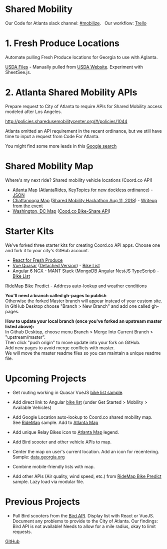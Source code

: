 # Shared Mobility

Our Code for Atlanta slack channel: [#mobilize](https://codeforatlanta.slack.com/messages/C9J705RRB). &nbsp; 
Our workflow: [Trello](https://trello.com/b/qAGKrRAP/mobilize)

# 1. Fresh Produce Locations

Automate pulling Fresh Produce locations for Georgia to use with Aglanta.

[USDA Files](https://drive.google.com/drive/folders/1ZLh0eATgikkfWz1GFlCPtES8gKo8Mctf?usp=sharing) - Manually pulled from [USDA Website](https://www.ams.usda.gov/services/local-regional/food-directories-listings). Experiment with SheetSee.js.

# 2. Atlanta Shared Mobility APIs

Prepare request to City of Atlanta to require APIs for Shared Mobility access modeled after Los Angeles.

http://policies.sharedusemobilitycenter.org/#/policies/1044

Atlanta omitted an API requirement in the recent ordinance, but we still have time to input a request from Code For Atlanta.

You might find some more leads in this [Google search](https://www.google.com/search?q=cities+that+require+APIs+from+shared+mobility+providers&oq=cities+that+require+APIs+from+shared+mobility+providers&aqs=chrome..69i57.13920j0j7&sourceid=chrome&ie=UTF-8)

# Shared Mobility Map

Where's my next ride? Shared mobility vehicle locations (Coord.co API)

- [Atlanta Map](atlanta/) ([AtlantaRides](https://github.com/AtlantaRides/atlantarides.github.io), [KeyTopics for new dockless ordinance](https://sharedmobility.github.io/atlanta/ordinance/2018/Dockless_KeyTopics_20180731.pdf)) - 
[JSON](https://api.coord.co/v1/bike/location?access_key=p9H_wRiQaoEoIKQBaJnA1oR77yCBY-6Z-AEku8bgJNk&latitude=33.7490&longitude=-84.3880&radius_km=10)
- [Chattanooga Map](chattanooga/) ([Shared Mobility Hackathon Aug 11, 2018](https://www.eventbrite.com/e/national-day-of-civic-hacking-tickets-48338457628)) - [Writeup from the event](https://connect.chattanooga.gov/ndoch_2018/)
- [Washington, DC Map](dc/) ([Cood.co Bike-Share API](https://coord.co/quickstart/bike-share))

# Starter Kits

We've forked three starter kits for creating Coord.co API apps.
Choose one and fork it to your city's GitHub account.

- [React for Fresh Produce](https://github.com/codeforatlanta/mobilize/)
- [Vue Quasar](https://github.com/DataPortal/coord-vue-quasar) ([Detached Version](https://github.com/DataPortal/coord-quasar)) - [Bike List](https://smartparks.github.io/)
- [Angular 6 NGX](https://github.com/DataPortal/coord-angular) - MANT Stack (MongoDB Angular NestJS TypeScript) - [Bike List](https://dataportal.github.io/coord-angular/dashboard/gridmap/grid-list)


[RideMap Bike Predict](https://github.com/SharedMobility/RideMap) - Address auto-lookup and weather conditions

<b>You'll need a branch called gh-pages to publish</b>  
Otherwise the forked Master branch will appear instead of your custom site.  
In GitHub Desktop choose "Branch > New Branch" and add one called gh-pages.

<b>How to update your local branch (once you've forked an upstream master listed above):</b>  
In Github Desktop, choose menu Branch > Merge Into Current Branch > "upstream/master".  
Then click "push origin" to move update into your fork on GitHub.  
Add new pages to avoid merge conflicts with master.  
We will move the master readme files so you can maintain a unique readme file.  

# Upcoming Projects

* Get routing working in Quasar VueJS [bike list sample](https://smartparks.github.io/).

* Add direct link to Angular [bike list](https://dataportal.github.io/coord-angular/dashboard/gridmap/grid-list) (under Get Started > Mobility > Available Vehicles)

* Add Google Location auto-lookup to Coord.co shared mobility map.  
See [RideMap](https://github.com/SharedMobility/RideMap) sample. Add to [Atlanta Map](atlanta/)

* Add unique Relay Bikes icon to [Atlanta Map](https://sharedmobility.github.io/atlanta/) legend.

* Add Bird scooter and other vehicle APIs to map.

* Center the map on user's current location. Add an icon for recentering. Sample: [data.georgia.org](https://data.georgia.org)

* Combine mobile-friendly lists with map.

* Add other APIs (Air quality, wind speed, etc.) from [RideMap Bike Predict](https://bikepredict.herokuapp.com/) sample. Lazy load via modular file.

# Previous Projects

* Pull Bird scooters from the [Bird API](https://github.com/ubahnverleih/WoBike/blob/master/Bird.md). Display list with React or VueJS. Document any problems to provide to the City of Atlanta. Our findings: Bird API is not available! Needs to allow for a mile radius, okay to limit requests.

<a href="https://github.com/SharedMobility/sharedmobility.github.io">GitHub</a>
